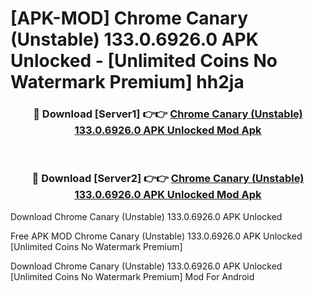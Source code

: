 # [APK-MOD] Chrome Canary (Unstable) 133.0.6926.0 APK Unlocked - [Unlimited Coins No Watermark Premium] hh2ja



<div align="center">
<h3>🔴 Download [Server1] 👉👉 <a href="https://momento.my/?title=Chrome_Canary_(Unstable)_133.0.6926.0_APK_Unlocked">Chrome Canary (Unstable) 133.0.6926.0 APK Unlocked Mod Apk</a></h3><br>

<h3>🔴 Download [Server2] 👉👉 <a href="https://momento.my/?title=Chrome_Canary_(Unstable)_133.0.6926.0_APK_Unlocked">Chrome Canary (Unstable) 133.0.6926.0 APK Unlocked Mod Apk</a></h3>
</div>



Download Chrome Canary (Unstable) 133.0.6926.0 APK Unlocked 

Free APK MOD Chrome Canary (Unstable) 133.0.6926.0 APK Unlocked [Unlimited Coins No Watermark Premium]

Download Chrome Canary (Unstable) 133.0.6926.0 APK Unlocked [Unlimited Coins No Watermark Premium] Mod For Android
